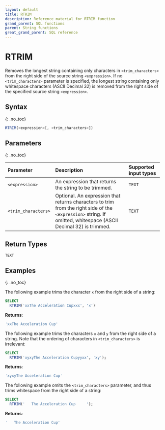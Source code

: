 ```yaml
---
layout: default
title: RTRIM
description: Reference material for RTRIM function
grand_parent: SQL functions
parent: String functions
great_grand_parent: SQL reference
---
```


# RTRIM

Removes the longest string containing only characters in `<trim_characters>` from the right side of the source string `<expression>`. If no `<trim_characters>` parameter is specified, the longest string containing only whitespace characters (ASCII Decimal 32) is removed from the right side of the specified source string `<expression>`.

## Syntax
{: .no_toc}

```sql
RTRIM(<expression>[, <trim_characters>])
```

## Parameters 
{: .no_toc}

| Parameter        | Description                | Supported input types | 
| :--------------- | :------------------------- | :----------|
| `<expression>`  | An expression that returns the string to be trimmed. | `TEXT` |
| `<trim_characters>` | Optional. An expression that returns characters to trim from the right side of the `<expression>` string. If omitted, whitespace (ASCII Decimal 32) is trimmed. | `TEXT` | 

## Return Types 
`TEXT`

## Examples
{: .no_toc}

The following example trims the character `x` from the right side of a string:

```sql
SELECT
  RTRIM('xxThe Acceleration Cupxxx', 'x') 
```

**Returns**:

```sql
'xxThe Acceleration Cup'
```

The following example trims the characters `x` and `y` from the right side of a string. Note that the ordering of characters in `<trim_characters>` is irrelevant:

```sql
SELECT
  RTRIM('xyxyThe Acceleration Cupyyxx', 'xy');
```

**Returns**:

```sql
'xyxyThe Acceleration Cup'
```

The following example omits the `<trim_characters>` parameter, and thus trims whitespace from the right side of a string: 

```sql
SELECT
  RTRIM('   The Acceleration Cup     ');
```

**Returns**:

```sql
'   The Acceleration Cup'
```
